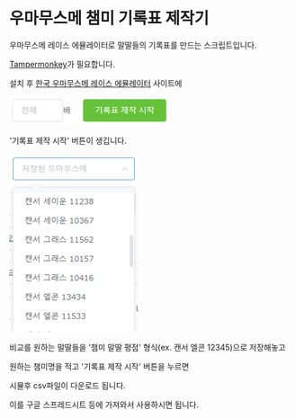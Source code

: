 # 우마무스메 챔미 기록표 제작기
우마무스메 레이스 에뮬레이터로 말딸들의 기록표를 만드는 스크립트입니다.

[Tampermonkey](https://chrome.google.com/webstore/detail/tampermonkey/dhdgffkkebhmkfjojejmpbldmpobfkfo)가 필요합니다.

설치 후 [한국 우마무스메 레이스 에뮬레이터](http://race-ko.wf-calc.net/#/champions-meeting) 사이트에


![](./버튼.png)

'기록표 제작 시작' 버튼이 생깁니다.


![](./저장형식.png)

비교를 원하는 말딸들을 '챔미 말딸 평점' 형식(ex. 캔서 엘콘 12345)으로 저장해놓고

원하는 챔미명을 적고 '기록표 제작 시작' 버튼을 누르면

시뮬후 csv파일이 다운로드 됩니다.

이를 구글 스프레드시트 등에 가져와서 사용하시면 됩니다.
